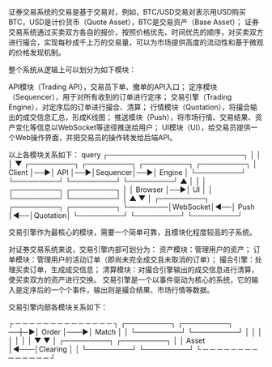 证券交易系统的交易是基于交易对，例如，BTC/USD交易对表示用USD购买BTC，USD是计价货币（Quote Asset），BTC是交易资产（Base Asset）；
证券交易系统通过买卖双方各自的报价，按照价格优先、时间优先的顺序，对买卖双方进行撮合，实现每秒成千上万的交易量，可以为市场提供高度的流动性和基于微观的价格发现机制。

整个系统从逻辑上可以划分为如下模块：

API模块（Trading API），交易员下单、撤单的API入口；
定序模块（Sequencer），用于对所有收到的订单进行定序；
交易引擎（Trading Engine），对定序后的订单进行撮合、清算；
行情模块（Quotation），将撮合输出的成交信息汇总，形成K线图；
推送模块（Push），将市场行情、交易结果、资产变化等信息以WebSocket等途径推送给用户；
UI模块（UI），给交易员提供一个Web操作界面，并把交易员的操作转发给后端API。

以上各模块关系如下：
                                 query
                     ┌───────────────────────────┐
                     │                           │
                     │                           ▼
  ┌─────────┐   ┌─────────┐   ┌─────────┐   ┌─────────┐
  │ Client  │──▶│   API   │──▶│Sequencer│──▶│ Engine  │
  └─────────┘   └─────────┘   └─────────┘   └─────────┘
                     ▲                           │
                     │                           │
  ┌─────────┐   ┌─────────┐                      │
  │ Browser │──▶│   UI    │                      │
  └─────────┘   └─────────┘                      │
       ▲                                         ▼
       │        ┌─────────┐   ┌─────────┐   ┌─────────┐
       └────────│WebSocket│◀──│  Push   │◀──│Quotation│
                └─────────┘   └─────────┘   └─────────┘

交易引擎作为最核心的模块，需要一个简单可靠，且模块化程度较高的子系统。

对证券交易系统来说，交易引擎内部可划分为：
资产模块：管理用户的资产；
订单模块：管理用户的活动订单（即尚未完全成交且未取消的订单）；
撮合引擎：处理买卖订单，生成成交信息；
清算模块：对撮合引擎输出的成交信息进行清算，使买卖双方的资产进行交换。
交易引擎是一个以事件驱动为核心的系统，它的输入是定序后的一个个事件，输出则是撮合结果、市场行情等数据。

交易引擎内部各模块关系如下：

  ┌ ─ ─ ─ ─ ─ ─ ─ ─ ─ ─ ─ ─ ─ ─ ┐
     ┌─────────┐    ┌─────────┐
──┼─▶│  Order  │───▶│  Match  │ │
     └─────────┘    └─────────┘
  │       │              │      │
          │              │
  │       ▼              ▼      │
     ┌─────────┐    ┌─────────┐
  │  │  Asset  │◀───│Clearing │ │
     └─────────┘    └─────────┘
  └ ─ ─ ─ ─ ─ ─ ─ ─ ─ ─ ─ ─ ─ ─ ┘
